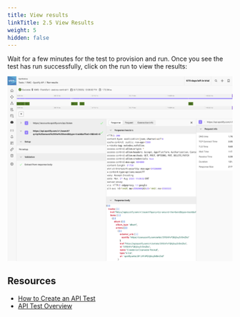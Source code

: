 ```yaml
---
title: View results
linkTitle: 2.5 View Results
weight: 5
hidden: false
---
```


Wait for a few minutes for the test to provision and run. Once you see the test has run successfully, click on the run to view the results:

![API test result](../_img/api-test-result.png)

## Resources

- [How to Create an API Test](https://docs.splunk.com/Observability/synthetics/api-test/set-up-api-test.html)
- [API Test Overview](https://docs.splunk.com/Observability/synthetics/api-test/api-test.html)
